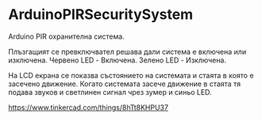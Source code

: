 # ArduinoPIRSecuritySystem
Arduino PIR охранителна система.

Плъзгащият се превключвател решава дали система е включена или изключена.
Червено LED - Включена.
Зелено LED - Изключена.

На LCD екрана се показва състоянието на системата и стаята в която е засечено движение.
Когато системата засече движение в стаята тя подава звуков и светлинен сигнал чрез зумер и синьо LED. 


https://www.tinkercad.com/things/8hTt8KHPU37
